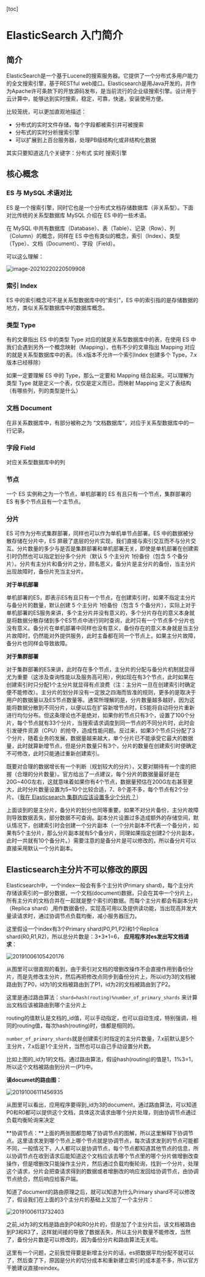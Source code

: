 [toc]



# ElasticSearch 入门简介

## 简介

ElasticSearch是一个基于Lucene的搜索服务器。它提供了一个分布式多用户能力的全文搜索引擎，基于RESTful web接口。Elasticsearch是用Java开发的，并作为Apache许可条款下的开放源码发布，是当前流行的企业级搜索引擎。设计用于云计算中，能够达到实时搜索，稳定，可靠，快速，安装使用方便。

比较笼统，可以更加直观地描述：

- 分布式的实时文件存储，每个字段都被索引并可被搜索
- 分布式的实时分析搜索引擎
- 可以扩展到上百台服务器，处理PB级结构化或非结构化数据

其实只要知道这几个关键字：分布式 实时 搜索引擎





## 核心概念

### ES 与 MySQL 术语对比

ES 是一个搜索引擎，同时它也是一个分布式文档存储数据库（非关系型）。下面对比传统的关系型数据库 MySQL 介绍在 ES 中的一些术语。

在 MySQL 中共有数据库（Database）、表（Table）、记录（Row）、列（Column）的概念，同样在 ES 中也有类似的概念，索引（Index）、类型（Type）、文档（Document）、字段（Field）。

可以这么理解：

![image-20210220220509908](https://homan-blog.oss-cn-beijing.aliyuncs.com/study-demo/elastic-search-demo/image-20210220220509908.png)



### 索引 Index

ES 中的索引概念可不是关系型数据库中的“索引”，ES 中的索引指的是存储数据的地方，类似关系型数据库中的数据库概念。



### 类型 Type

有的文章指出 ES 中的类型 Type 对应的就是关系型数据库中的表，在使用 ES 中我们会遇到另外一个概念映射（Mapping），也有不少的文章指出 Mapping 对应的就是关系型数据库中的表。（6.x版本不允许一个索引Index 创建多个 Type，7.x 版本已经移除）

如果一定要理解 ES 中的 Type，那么一定要和 Mapping 结合起来。可以理解为类型 Type 就是定义一个表，仅仅是定义而已，而映射 Mapping 定义了表结构（有哪些列，列的类型是什么）



### 文档 Document

在非关系数据库中，有部分被称之为 “文档数据库”，对应于关系型数据库中的一行记录。



### 字段 Field

对应关系型数据库中的列



### 节点

一个 ES 实例称之为一个节点，单机部署的 ES 有且只有一个节点，集群部署的 ES 有多个节点且有一个主节点。



###  分片

ES 可作为分布式集群部署，同样也可以作为单机单节点部署。ES 中的数据被分散存储在分片中，ES 屏蔽了底层的分片实现，我们直接与索引交互而不与分片交互。分片数量的多少与是否是集群部署和单机部署无关，即使是单机部署在创建索引时仍然也可以指定划分多个分片（默认 5 个主分片 1份备份（包含 5 个备分片）。分片有主分片和备分片之分，顾名思义，备分片是主分片的备份，当主分片出现故障时，备份片充当主分片。

**对于单机部署**

单机部署的ES，即表示ES有且只有一个节点，在创建索引时，如果不指定主分片与备分片的数量，默认创建 5 个主分片 1份备份（包含 5 个备分片），实际上对于单机部署的ES服务来讲，多个主分片并没有意义的，多个分片存在的意义本身就是将数据分散存储到多个ES节点中进行同时查询，此时只有一个节点多个分片也没有意义。备分片在单机部署中同样也没有意义，备份存在的意义本身就是当主分片故障时，仍然能对外提供服务，此时主备都在同一个节点上，如果主分片故障，备分片也同样会导致故障。

**对于集群部署**

对于集群部署的ES来讲，此时存在多个节点，主分片的分配与备分片机制就显得尤为重要（这涉及查询性能以及服务高可用），例如现在有3个节点，此时如果在创建索引时只分配1个主分片就显得有点浪费（注：主分片一旦在创建索引时确定便不能修改）。主分片的划分并没有一定放之四海而皆准的规则，更多的是取决于用户的数据量以及ES节点数量等。通常所理解的是，分片数量越多越好，因为这能将数据分散到不同分片，以便以后在扩容新增节点时，ES能将自动将分片重新进行均匀分布。但这条理论也不是绝对，如果你的节点只有3个，设置了100个分片，每个节点就有33个分片，当搜索请求调度到同一节点的不同分片时，此时会引发硬件资源（CPU）的抢夺，造成性能问题。反过来，如果3个节点只分配了3个分片，随着业务的发展，数据量越来越大，单个分片已不能承受它最大的数据量，此时就算新增节点，但是分片数量只有3个，分片的数量在创建索引时便确定不可修改，此时只能通过重新创建索引。

既要对合理的数据增长有一个判断（规划较大的分片），又要对期待有一个度的把握（合理的分片数量）。官方给出了一点建议，每个分片的数据量最好是在20G~40G左右，这就意味着如果你有4个节点，数据量预估在200G左右甚至更大，此时分片数量设置为5~10个比较合适，7、8个差不多，每个节点有2个分片。（[我在 Elasticsearch 集群内应该设置多少个分片？](https://www.elastic.co/cn/blog/how-many-shards-should-i-have-in-my-elasticsearch-cluster)）

上面谈到的是主分片，备分片的划分也同等重要。如果不对分片备份，主分片故障则导致数据丢失，部分数据不可查询。副本分片设置过多造成额外的存储空间，默认情况下，创建索引时会创建一个分片副本（一个分片副本不代表一个备分片，如果有5个主分片，那么分片副本就有5个备分片，同理如果指定创建2个分片副本，此时一共就有10个备分片。）需要注意的是备分片是可以修改的，所以备分片可以直接采用默认一个分片副本。



## Elasticsearch主分片不可以修改的原因

Elasticsearch中，一个index一般会有多个主分片(Primary shard)，每个主分片存储该索引的一部分数据，一个文档(document)数据，只会在其中一个分片上，所有主分片的文档合并在一起就是整个索引的数据。而每个主分片都会有副本分片（Replica shard）,用作数据备份，实现高可用以及提供读功能，当出现高并发大量读请求时，通过协调节点负载均衡，减小服务器压力。

这里假设一个index有3个Primary shard(P0,P1,P2)和1个Replica shard(R0,R1,R2)，所以总分片数是：3+3*1=6，
**应用程序对es发出写文档请求**：

![20191006105420176](https://homan-blog.oss-cn-beijing.aliyuncs.com/study-demo/elastic-search-demo/20191006105420176.png)

从图里可以很直观的看到，由于索引对文档的增删改操作不会直接作用到备份分片，而是先修改主分片，然后再把修改点同步到备份分片上，所以id为3的文档被路由到了P0，id为1的文档被路由到了P1，id为2的文档被路由到了P2。

这里是通过路由算法：`shard=hash(routing)%number_of_primary_shards` 来计算出文档应该被路由到哪个主分片上

routing的值默认是文档的_id值，可以手动指定，也可以自动生成，特别强调，相同的routing值，每次hash(routing)时，值都是相同的。

`number_of_primary_shards`就是创建索引时指定的主分片数量，7.x前默认是5个主分片，7.x后是1个主分片，当然也可以自己手动设置分片数。

比如上图的_id为1的文档，通过路由算法，假设hash(routing)的值是1，1%3=1，所以这个文档被路由到分片一(P1)中。

**读documet的路由图：**

![20191006111456935](https://homan-blog.oss-cn-beijing.aliyuncs.com/study-demo/elastic-search-demo/20191006111456935.png)


从图里可以看出，应用程序要得到_id为3的document，通过路由算法，可以知道P0和R0都可以提供这个文档，具体这次请求由哪个分片处理，则由协调节点通过负载均衡轮询来决定

**协调节点：**上面的两张图都忽略了协调节点的图解，所以这里解释下协调节点。这里请求发到哪个节点上哪个节点就是协调节点，每次请求发到的节点可能都不同，一般情况下，人人都可以是协调节点，每个节点都知道其他节点的信息，所以协调节点在收到请求后能知道这个文档应该去哪个节点里的哪个分片做增删改查操作，但是增删改只能操作主分片，然后通过负载均衡轮询，找到一个分片，处理这个请求，分片会把查请求得到的数据或者增删改的响应发回给协调节点，由协调节点统合，然后响应给客户端。

知道了document的路由原理之后，就可以知道为什么Primary shard不可以修改了，假设我们在上面的3个主分片的基础上又加了一个主分片：

![20191006113732403](https://homan-blog.oss-cn-beijing.aliyuncs.com/study-demo/elastic-search-demo/20191006113732403.png)


之前_id为3的文档是路由到P0和R0分片的，但是加了个主分片后，该文档被路由到P3和R3了，这样就间接的导致了数据丢失，所以主分片数量不能修改，当然了，备份分片数是可以修改的，因为备份分片和路由算法无关哈。

这里有一个问题，之前我觉得要是新增主分片的话，es把数据平均分配不就可以了，然后查了下，原因是分片的切分成本和重新建立索引的成本差不多，所以官方干脆建议直接reindex。

